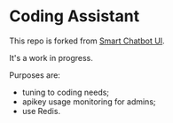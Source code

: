# Coding Assistant

This repo is forked from [Smart Chatbot UI](https://github.com/abstracta/smart-chatbot-ui).

It's a work in progress.

Purposes are:
- tuning to coding needs;
- apikey usage monitoring for admins;
- use Redis.
